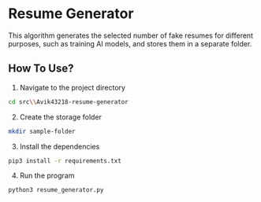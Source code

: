 # Resume Generator

This algorithm generates the selected number of fake resumes for different purposes, such as training AI models, and stores them in a separate folder.

## How To Use?

1. Navigate to the project directory
```Bash
cd src\\Avik43218-resume-generator
```

2. Create the storage folder
```Bash
mkdir sample-folder
```

3. Install the dependencies
```Bash
pip3 install -r requirements.txt
```

4. Run the program
```Bash
python3 resume_generator.py
```